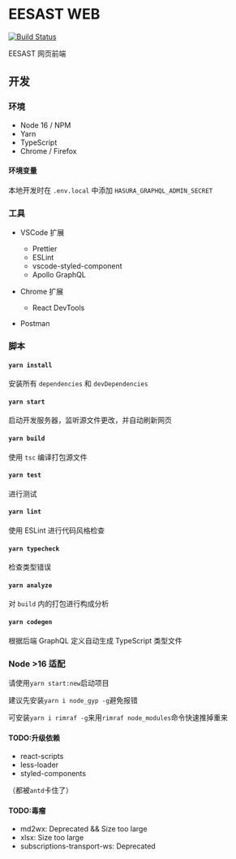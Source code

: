 # EESAST WEB

[![Build Status](https://travis-ci.com/eesast/web.svg?branch=master)](https://travis-ci.com/eesast/web)

EESAST 网页前端

## 开发

### 环境

- Node 16 / NPM
- Yarn
- TypeScript
- Chrome / Firefox

#### 环境变量

本地开发时在 `.env.local` 中添加 `HASURA_GRAPHQL_ADMIN_SECRET`

### 工具

- VSCode 扩展

  - Prettier
  - ESLint
  - vscode-styled-component
  - Apollo GraphQL

- Chrome 扩展

  - React DevTools

- Postman

### 脚本

#### `yarn install`

安装所有 `dependencies` 和 `devDependencies`

#### `yarn start`

启动开发服务器，监听源文件更改，并自动刷新网页

#### `yarn build`

使用 `tsc` 编译打包源文件

#### `yarn test`

进行测试

#### `yarn lint`

使用 ESLint 进行代码风格检查

#### `yarn typecheck`

检查类型错误

#### `yarn analyze`

对 `build` 内的打包进行构成分析

#### `yarn codegen`

根据后端 GraphQL 定义自动生成 TypeScript 类型文件

### Node >16 适配

请使用`yarn start:new`启动项目

建议先安装`yarn i node_gyp -g`避免报错

可安装`yarn i rimraf -g`来用`rimraf node_modules`命令快速推掉重来

#### TODO:升级依赖

- react-scripts
- less-loader
- styled-components

（都被`antd`卡住了）

#### TODO:毒瘤

- md2wx: Deprecated && Size too large
- xlsx: Size too large
- subscriptions-transport-ws: Deprecated
